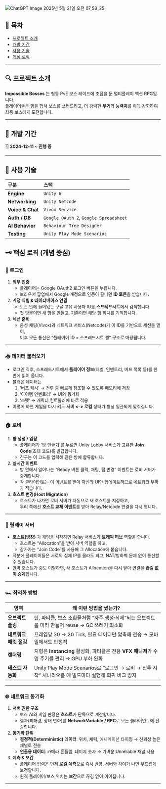 ![ChatGPT Image 2025년 5월 21일 오전 07_58_25](https://github.com/user-attachments/assets/78780fee-a54d-4b52-90dc-0bca75f68ba7)
## 📘 목차
- [프로젝트 소개](#프로젝트-소개)
- [개발 기간](#개발-기간)
- [사용 기술](#사용-기술)
- [핵심 로직](#핵심-로직)

---

## 🔍 프로젝트 소개
**Impossible Bosses** 는 협동 PvE 보스 레이드에 초점을 둔 멀티플레이 액션 RPG입니다.  
플레이어들은 힘을 합쳐 보스를 쓰러뜨리고, 더 강력한 **무기**와 **능력치**를 획득·강화하여 최종 보스에게 도전합니다.

---

## 📆 개발 기간
🗓 **2024-12-11 ~ 진행 중**

---

## 🔧 사용 기술
| 구분 | 스택 |
|:--|:--|
| **Engine** | `Unity 6` |
| **Networking** | `Unity Netcode` |
| **Voice & Chat** | `Vivox Service` |
| **Auth / DB** | `Google OAuth 2`, `Google Spreadsheet` |
| **AI Behavior** | `Behaviour Tree Designer` |
| **Testing** | `Unity Play Mode Scenarios` |


## 🗝 핵심 로직 (개념 중심)

### 🔐 로그인
1. **외부 인증**  
   - 플레이어는 Google OAuth2 로그인 버튼을 누릅니다.  
   - 브라우저 팝업에서 Google 계정으로 인증이 끝나면 **ID 토큰**을 받습니다.
2. **계정 식별 & 데이터베이스 연결**  
   - 토큰 안에 들어있는 구글 고유 사용자 ID를 **스프레드시트**에서 검색합니다.  
   - 첫 방문이면 새 행을 만들고, 기존이면 해당 행 위치를 기억합니다.
3. **세션 준비**  
   - 음성 채팅(Vivox)과 네트워크 서비스(Netcode)가 이 ID를 기반으로 세션을 열어,  
     이후 모든 통신은 “플레이어 ID = 스프레드시트 행” 구조로 매핑됩니다.

---

### 📥 데이터 불러오기
- 로그인 직후, 스프레드시트에서 **플레이어 정보**(레벨, 인벤토리, 버프 목록 등)를 한 번에 읽어 옵니다.  
- 불러온 데이터는  
  1) ‘버프 캐시’ → 전투 중 빠르게 참조할 수 있도록 메모리에 저장  
  2) ‘아이템 인벤토리’ → UI와 동기화  
  3) ‘스탯’ → 캐릭터 컨트롤러에 바로 적용  
- 이렇게 하면 게임을 다시 켜도 **서버 <-> 로컬** 상태가 항상 일관되게 맞춰집니다.

---

### 🏠 로비
1. **방 생성 / 입장**  
   - 플레이어가 ‘방 만들기’를 누르면 Unity Lobby 서비스가 고유한 **Join Code**(초대 코드)를 발급합니다.  
   - 친구는 이 코드를 입력해 같은 방에 합류합니다.
2. **실시간 이벤트**  
   - 방 안에서 일어나는 “Ready 버튼 클릭, 채팅, 팀 변경” 이벤트는 로비 서버가 중계합니다.  
   - 각 클라이언트는 이 이벤트를 받아 자신의 UI만 업데이트하므로 네트워크 부하가 적습니다.
3. **호스트 변경(Host Migration)**  
   - 호스트가 나가면 로비 서버가 자동으로 새 호스트를 지정하고,  
     우리 쪽에선 **호스트 교체 이벤트**를 받아 Relay/Netcode 연결을 다시 엽니다.

---

### 🔗 릴레이 서버
- **호스트(방장)** 가 게임을 시작하면 Relay 서비스가 **트래픽 허브** 역할을 합니다.  
  - 호스트는 “Allocation”을 받아 서버 역할을 하고,  
  - 참가자는 “Join Code”를 사용해 그 Allocation에 붙습니다.  
- 덕분에 플레이어들은 서로의 실제 IP를 몰라도 되고, NAT/방화벽 문제 없이 통신할 수 있습니다.  
- 만약 호스트가 중도 이탈하면, 새 호스트가 Allocation을 다시 받아 연결을 **끊김 없이 승계**합니다.

---

### 🏎️ 최적화 방법
| 영역 | 왜 이런 방법을 썼는가? |
|------|-----------------------|
| **오브젝트 풀링** | 탄, 파티클, 보스 소환물처럼 “자주 생성·삭제”되는 오브젝트를 미리 만들어 reuse → GC 쓰레기 최소화 |
| **네트워크 패킷 절감** | 프레임당 30 → 20 Tick, 필요 데이터만 압축해 전송 → 모바일에서도 안정적 |
| **렌더링** | 지형은 **Instancing** 활성화, 파티클은 전용 **VFX 매니저**가 수명 주기를 관리 → GPU 부하 완화 |
| **테스트 자동화** | Unity Play Mode Scenarios로 “로그인 → 로비 → 전투 시작” 시나리오를 매 빌드마다 실행해 회귀 버그 방지 |

---

### 🌐 네트워크 동기화
1. **서버 권한 구조**  
   - 보스 AI와 게임 판정은 **호스트**가 단독으로 계산합니다.  
   - 결과(피해량, 상태 변화)를 **NetworkVariable / RPC**로 모든 클라이언트에 전송합니다.
2. **동기화 단위**  
   - **결정적(Deterministic) 데이터**: 위치, 체력, 애니메이션 타이밍 → 신뢰성 높은 채널로 전송  
   - **연출용 데이터**: 카메라 흔들림, 데미지 숫자 → 가벼운 Unreliable 채널 사용
3. **예측 & 보간**  
   - 플레이어 입력은 먼저 **로컬 예측**으로 즉시 반영, 서버와 차이가 나면 부드럽게 보정합니다.  
   - 원격 플레이어/보스 위치는 **보간**으로 끊김 없이 이어집니다.

---

